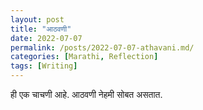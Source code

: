 ```yaml
---
layout: post
title: "आठवणी"
date: 2022-07-07
permalink: /posts/2022-07-07-athavani.md/
categories: [Marathi, Reflection]
tags: [Writing]
---
```


ही एक चाचणी आहे. आठवणी नेहमी सोबत असतात.
